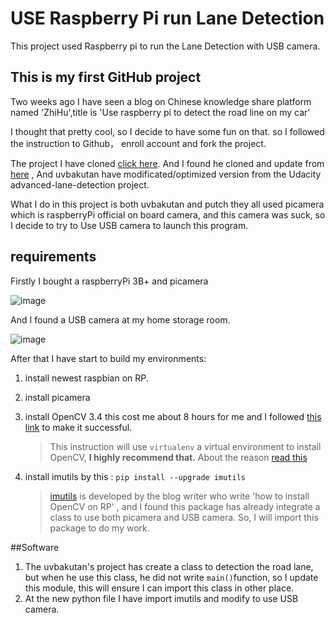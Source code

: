 # USE Raspberry Pi run Lane Detection
This project used Raspberry pi to run the Lane Detection with USB camera.
## This is my first GitHub project
Two weeks ago I have seen a blog on Chinese knowledge share platform named 'ZhiHu',title is 'Use raspberry pi to detect the road line on my car'

I thought that pretty cool, so I decide to have some fun on that. so I followed the instruction to Github， enroll account and fork the project.

The project I have cloned [click here](https://github.com/putcn/lane-detection-raspberry-pi). And I found he cloned and update from [here](https://github.com/uvbakutan/lane-detection-raspberry-pi)
, And uvbakutan have modificated/optimized version from the Udacity advanced-lane-detection project.

What I do in this project is both uvbakutan and putch
they all used picamera which is raspberryPi official on board camera, and this camera was suck, so I decide to try to Use USB camera to launch this program.


## requirements
Firstly I bought a raspberryPi 3B+ and picamera 

![image](https://github.com/zhangcunxi/USE-Raspberry-Pi-run-Lane-Detection/RaspberryPi.png)

And I found a USB camera at my home storage room.

![image](https://github.com/zhangcunxi/USE-Raspberry-Pi-run-Lane-Detection/USBCamera.png)

After that I have start to build my environments:

1. install newest raspbian on RP.
2. install picamera
3. install OpenCV 3.4 this cost me about 8 hours for me and I followed [this link](https://www.pyimagesearch.com/2017/09/04/raspbian-stretch-install-opencv-3-python-on-your-raspberry-pi/) to make it successful. 

	>This instruction will use `virtualenv` a virtual environment  to install OpenCV,  **I highly recommend that.** About the reason [read this](https://realpython.com/python-virtual-environments-a-primer/)

4. install imutils by this : ```pip install --upgrade imutils```

	>[imutils](https://github.com/jrosebr1/imutils) is developed by the blog writer who write 'how to install OpenCV on RP' , and I found this package has already integrate a class to use both picamera and USB camera. So, I will import this package to do my work.

##Software

1. The uvbakutan's project has create a class to detection the road lane, but when he use this class, he did not write `main()`function, so I update this module, this will ensure I can import this class in other place.
2. At the new python file I have import imutils and modify to use USB camera.

